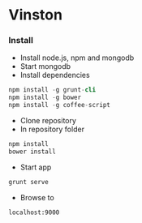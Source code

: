 Vinston
====

### Install

* Install node.js, npm and mongodb 
* Start mongodb
* Install dependencies
```S
npm install -g grunt-cli
npm install -g bower
npm install -g coffee-script
```
* Clone repository
* In repository folder 
```S
npm install 
bower install
```
* Start app
```S
grunt serve
```
* Browse to 
```
localhost:9000
```
